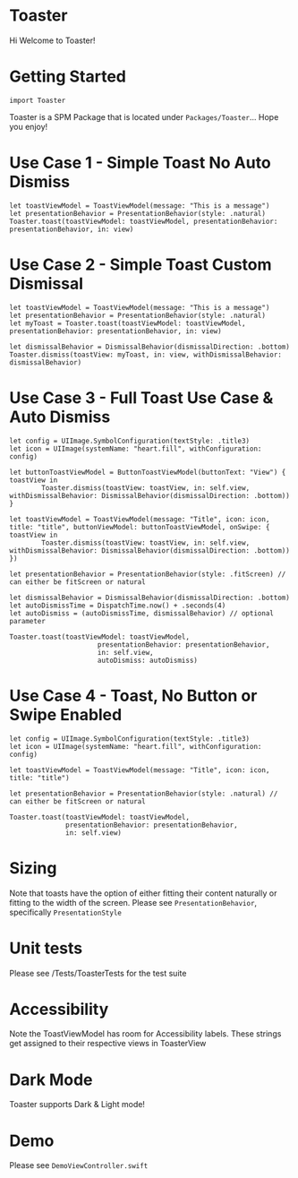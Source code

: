 # Toaster

Hi Welcome to Toaster!


# Getting Started

```
import Toaster
```

Toaster is a SPM Package that is located under `Packages/Toaster`... Hope you enjoy!

# Use Case 1 - Simple Toast No Auto Dismiss

```
let toastViewModel = ToastViewModel(message: "This is a message")
let presentationBehavior = PresentationBehavior(style: .natural)
Toaster.toast(toastViewModel: toastViewModel, presentationBehavior: presentationBehavior, in: view)
```

# Use Case 2 - Simple Toast Custom Dismissal

```
let toastViewModel = ToastViewModel(message: "This is a message")
let presentationBehavior = PresentationBehavior(style: .natural)
let myToast = Toaster.toast(toastViewModel: toastViewModel, presentationBehavior: presentationBehavior, in: view)
        
let dismissalBehavior = DismissalBehavior(dismissalDirection: .bottom)
Toaster.dismiss(toastView: myToast, in: view, withDismissalBehavior: dismissalBehavior)

```

# Use Case 3 - Full Toast Use Case & Auto Dismiss

```
let config = UIImage.SymbolConfiguration(textStyle: .title3)
let icon = UIImage(systemName: "heart.fill", withConfiguration: config)
        
let buttonToastViewModel = ButtonToastViewModel(buttonText: "View") { toastView in
        Toaster.dismiss(toastView: toastView, in: self.view, withDismissalBehavior: DismissalBehavior(dismissalDirection: .bottom))
}
        
let toastViewModel = ToastViewModel(message: "Title", icon: icon, title: "title", buttonViewModel: buttonToastViewModel, onSwipe: { toastView in
        Toaster.dismiss(toastView: toastView, in: self.view, withDismissalBehavior: DismissalBehavior(dismissalDirection: .bottom))
})
        
let presentationBehavior = PresentationBehavior(style: .fitScreen) // can either be fitScreen or natural
        
let dismissalBehavior = DismissalBehavior(dismissalDirection: .bottom)
let autoDismissTime = DispatchTime.now() + .seconds(4)
let autoDismiss = (autoDismissTime, dismissalBehavior) // optional parameter
        
Toaster.toast(toastViewModel: toastViewModel,
                      presentationBehavior: presentationBehavior,
                      in: self.view,
                      autoDismiss: autoDismiss)
```

# Use Case 4 - Toast, No Button or Swipe Enabled

```
let config = UIImage.SymbolConfiguration(textStyle: .title3)
let icon = UIImage(systemName: "heart.fill", withConfiguration: config)
                
let toastViewModel = ToastViewModel(message: "Title", icon: icon, title: "title")
        
let presentationBehavior = PresentationBehavior(style: .natural) // can either be fitScreen or natural
                
Toaster.toast(toastViewModel: toastViewModel,
              presentationBehavior: presentationBehavior,
              in: self.view)
```

# Sizing

Note that toasts have the option of either fitting their content naturally or fitting to the width of the screen. Please see `PresentationBehavior`, specifically `PresentationStyle`

# Unit tests

Please see /Tests/ToasterTests for the test suite

# Accessibility

Note the ToastViewModel has room for Accessibility labels. These strings get assigned to their respective views in ToasterView

# Dark Mode

Toaster supports Dark & Light mode! 

# Demo

Please see `DemoViewController.swift`
